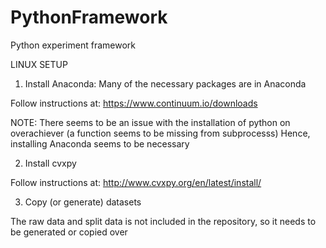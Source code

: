 # PythonFramework

Python experiment framework

LINUX SETUP

1) Install Anaconda: Many of the necessary packages are in Anaconda

Follow instructions at: https://www.continuum.io/downloads

NOTE: There seems to be an issue with the installation of python on overachiever (a function seems to be missing from subprocesss)
Hence, installing Anaconda seems to be necessary

2) Install cvxpy

Follow instructions at: http://www.cvxpy.org/en/latest/install/

3) Copy (or generate) datasets

The raw data and split data is not included in the repository, so it needs to be generated or copied over